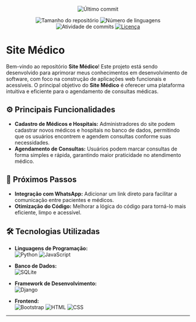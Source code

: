 <p align="center">
  <img
    src="https://img.shields.io/github/last-commit/xTvini/Site-Medico"
    alt="Último commit"
  />
</p>

<p align="center">
  <img
    src="https://img.shields.io/github/repo-size/xTvini/Site-Medico"
    alt="Tamanho do repositório"
  />
  <img
    src="https://img.shields.io/github/languages/count/xTvini/Site-Medico"
    alt="Número de linguagens"
  />
  <img
    src="https://img.shields.io/github/commit-activity/t/xTvini/Site-Medico"
    alt="Atividade de commits"
  />
  <a href="LICENSE"
    ><img
      src="https://img.shields.io/github/license/xTvini/Site-Medico"
      alt="Licença"
  /></a>
</p>

# Site Médico  

Bem-vindo ao repositório **Site Médico**! Este projeto está sendo desenvolvido para aprimorar meus conhecimentos em desenvolvimento de software, com foco na construção de aplicações web funcionais e acessíveis. O principal objetivo do **Site Médico** é oferecer uma plataforma intuitiva e eficiente para o agendamento de consultas médicas.  

## ⚙️ Principais Funcionalidades  

- **Cadastro de Médicos e Hospitais:** Administradores do site podem cadastrar novos médicos e hospitais no banco de dados, permitindo que os usuários encontrem e agendem consultas conforme suas necessidades.  
- **Agendamento de Consultas:** Usuários podem marcar consultas de forma simples e rápida, garantindo maior praticidade no atendimento médico.  

## 🚀 Próximos Passos  

- **Integração com WhatsApp:** Adicionar um link direto para facilitar a comunicação entre pacientes e médicos.  
- **Otimização do Código:** Melhorar a lógica do código para torná-lo mais eficiente, limpo e acessível.  

## 🛠️ Tecnologias Utilizadas  

- **Linguagens de Programação:**  
  ![Python](https://img.shields.io/badge/Python-3776AB?style=for-the-badge&logo=python&logoColor=white) ![JavaScript](https://img.shields.io/badge/JavaScript-F7DF1E?style=for-the-badge&logo=javascript&logoColor=black)  

- **Banco de Dados:**  
  ![SQLite](https://img.shields.io/badge/SQLite-003B57?style=for-the-badge&logo=sqlite&logoColor=white)  

- **Framework de Desenvolvimento:**  
  ![Django](https://img.shields.io/badge/Django-092E20?style=for-the-badge&logo=django&logoColor=white)  

- **Frontend:**  
  ![Bootstrap](https://img.shields.io/badge/Bootstrap-7952B3?style=for-the-badge&logo=bootstrap&logoColor=white) ![HTML](https://img.shields.io/badge/HTML5-E34F26?style=for-the-badge&logo=html5&logoColor=white) ![CSS](https://img.shields.io/badge/CSS3-1572B6?style=for-the-badge&logo=css3&logoColor=white)  

---
